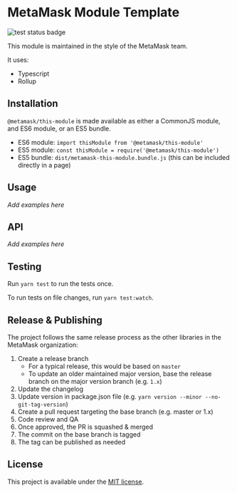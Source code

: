 # MetaMask Module Template
![test status badge](https://github.com/MetaMask/metamask-module-template/workflows/Node.js%20CI/badge.svg)

This module is maintained in the style of the MetaMask team.

It uses:
- Typescript
- Rollup

## Installation

`@metamask/this-module` is made available as either a CommonJS module, and ES6 module, or an ES5 bundle.

* ES6 module: `import thisModule from '@metamask/this-module'`
* ES5 module: `const thisModule = require('@metamask/this-module')`
* ES5 bundle: `dist/metamask-this-module.bundle.js` (this can be included directly in a page)

## Usage

_Add examples here_

## API

_Add examples here_

## Testing

Run `yarn test` to run the tests once.

To run tests on file changes, run `yarn test:watch`.

## Release & Publishing

The project follows the same release process as the other libraries in the MetaMask organization:

1. Create a release branch
    - For a typical release, this would be based on `master`
    - To update an older maintained major version, base the release branch on the major version branch (e.g. `1.x`)
2. Update the changelog
3. Update version in package.json file (e.g. `yarn version --minor --no-git-tag-version`)
4. Create a pull request targeting the base branch (e.g. master or 1.x)
5. Code review and QA
6. Once approved, the PR is squashed & merged
7. The commit on the base branch is tagged
8. The tag can be published as needed

## License

This project is available under the [MIT license](./LICENSE).
